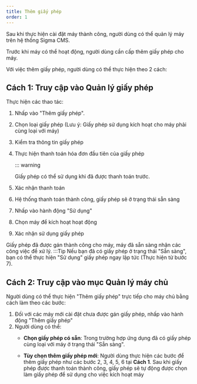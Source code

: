```yaml
---
title: Thêm giấy phép
order: 1
---
```


Sau khi thực hiện cài đặt máy thành công, người dùng có thể quản lý máy trên hệ thống Sigma CMS.

Trước khi máy có thể hoạt động, người dùng cần cấp thêm giấy phép cho máy.

Với việc thêm giấy phép, người dùng có thể thực hiện theo 2 cách:

## Cách 1: Truy cập vào Quản lý giấy phép

Thực hiện các thao tác:

1. Nhấp vào "Thêm giấy phép".

2. Chọn loại giấy phép (Lưu ý: Giấy phép sử dụng kích hoạt cho máy phải cùng loại với máy)

3. Kiểm tra thông tin giấy phép

4. Thực hiện thanh toán hóa đơn đầu tiên của giấy phép

   ::: warning

   Giấy phép có thể sử dụng khi đã được thanh toán trước.

5. Xác nhận thanh toán

6. Hệ thống thanh toán thành công, giấy phép sẽ ở trạng thái sẵn sàng

7. Nhấp vào hành động "Sử dụng"

8. Chọn máy để kích hoạt hoạt động

9. Xác nhận sử dụng giấy phép

Giấy phép đã được gán thành công cho máy, máy đã sẵn sàng nhận các công việc để xử lý.
:::Tip
Nếu bạn đã có giấy phép ở trạng thái "Sẵn sàng", bạn có thể thực hiện "Sử dụng" giấy phép ngay lập tức (Thực hiện từ bước 7).

## Cách 2: Truy cập vào mục Quản lý máy chủ

Người dùng có thể thực hiện "Thêm giấy phép" trực tiếp cho máy chủ bằng cách làm theo các bước:

1. Đối với các máy mới cài đặt chưa được gán giấy phép, nhấp vào hành động "Thêm giấy phép"
2. Người dùng có thể:
   - **Chọn giấy phép có sẵn**: Trong trường hợp ứng dụng đã có giấy phép cùng loại với máy ở trạng thái "Sẵn sàng".

   - **Tùy chọn thêm giấy phép mới**: Người dùng thực hiện các bước để thêm giấy phép như các bước 2, 3, 4, 5, 6 tại **Cách 1**. Sau khi giấy phép được thanh toán thành công, giấy phép sẽ tự động được chọn làm giấy phép để sử dụng cho việc kích hoạt máy

